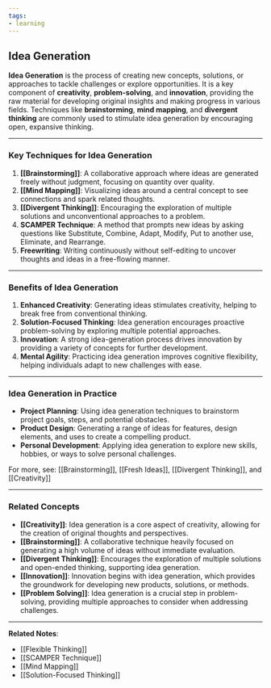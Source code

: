 ```yaml
---
tags:
- learning
---
```


## Idea Generation

**Idea Generation** is the process of creating new concepts, solutions, or approaches to tackle challenges or explore opportunities. It is a key component of **creativity**, **problem-solving**, and **innovation**, providing the raw material for developing original insights and making progress in various fields. Techniques like **brainstorming**, **mind mapping**, and **divergent thinking** are commonly used to stimulate idea generation by encouraging open, expansive thinking.

---

### Key Techniques for Idea Generation

1. **[[Brainstorming]]**: A collaborative approach where ideas are generated freely without judgment, focusing on quantity over quality.
2. **[[Mind Mapping]]**: Visualizing ideas around a central concept to see connections and spark related thoughts.
3. **[[Divergent Thinking]]**: Encouraging the exploration of multiple solutions and unconventional approaches to a problem.
4. **SCAMPER Technique**: A method that prompts new ideas by asking questions like Substitute, Combine, Adapt, Modify, Put to another use, Eliminate, and Rearrange.
5. **Freewriting**: Writing continuously without self-editing to uncover thoughts and ideas in a free-flowing manner.

---

### Benefits of Idea Generation

1. **Enhanced Creativity**: Generating ideas stimulates creativity, helping to break free from conventional thinking.
2. **Solution-Focused Thinking**: Idea generation encourages proactive problem-solving by exploring multiple potential approaches.
3. **Innovation**: A strong idea-generation process drives innovation by providing a variety of concepts for further development.
4. **Mental Agility**: Practicing idea generation improves cognitive flexibility, helping individuals adapt to new challenges with ease.

---

### Idea Generation in Practice

- **Project Planning**: Using idea generation techniques to brainstorm project goals, steps, and potential obstacles.
- **Product Design**: Generating a range of ideas for features, design elements, and uses to create a compelling product.
- **Personal Development**: Applying idea generation to explore new skills, hobbies, or ways to solve personal challenges.

For more, see: [[Brainstorming]], [[Fresh Ideas]], [[Divergent Thinking]], and [[Creativity]]

---

### Related Concepts

- **[[Creativity]]**: Idea generation is a core aspect of creativity, allowing for the creation of original thoughts and perspectives.
- **[[Brainstorming]]**: A collaborative technique heavily focused on generating a high volume of ideas without immediate evaluation.
- **[[Divergent Thinking]]**: Encourages the exploration of multiple solutions and open-ended thinking, supporting idea generation.
- **[[Innovation]]**: Innovation begins with idea generation, which provides the groundwork for developing new products, solutions, or methods.
- **[[Problem Solving]]**: Idea generation is a crucial step in problem-solving, providing multiple approaches to consider when addressing challenges.

---

**Related Notes**:
- [[Flexible Thinking]]
- [[SCAMPER Technique]]
- [[Mind Mapping]]
- [[Solution-Focused Thinking]]

